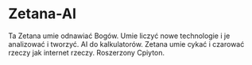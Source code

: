 # Zetana-AI
Ta Zetana umie odnawiać Bogów. 
Umie liczyć nowe technologie i je analizować i tworzyć. 
AI do kalkulatorów. 
Zetana umie cykać i czarować rzeczy jak internet rzeczy.
Roszerzony Cpiyton. 
